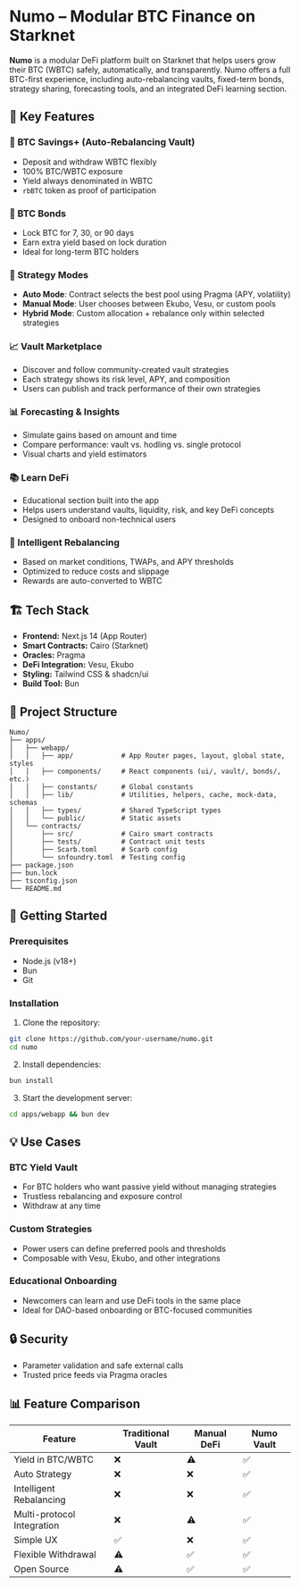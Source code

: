 # Numo – Modular BTC Finance on Starknet

**Numo** is a modular DeFi platform built on Starknet that helps users grow their BTC (WBTC) safely, automatically, and transparently. Numo offers a full BTC-first experience, including auto-rebalancing vaults, fixed-term bonds, strategy sharing, forecasting tools, and an integrated DeFi learning section.

## 🚀 Key Features

### 🏦 BTC Savings+ (Auto-Rebalancing Vault)

* Deposit and withdraw WBTC flexibly
* 100% BTC/WBTC exposure
* Yield always denominated in WBTC
* `rbBTC` token as proof of participation

### 🔐 BTC Bonds

* Lock BTC for 7, 30, or 90 days
* Earn extra yield based on lock duration
* Ideal for long-term BTC holders

### 🧠 Strategy Modes

* **Auto Mode**: Contract selects the best pool using Pragma (APY, volatility)
* **Manual Mode**: User chooses between Ekubo, Vesu, or custom pools
* **Hybrid Mode**: Custom allocation + rebalance only within selected strategies

### 📈 Vault Marketplace

* Discover and follow community-created vault strategies
* Each strategy shows its risk level, APY, and composition
* Users can publish and track performance of their own strategies

### 📊 Forecasting & Insights

* Simulate gains based on amount and time
* Compare performance: vault vs. hodling vs. single protocol
* Visual charts and yield estimators

### 📚 Learn DeFi

* Educational section built into the app
* Helps users understand vaults, liquidity, risk, and key DeFi concepts
* Designed to onboard non-technical users

### 🧠 Intelligent Rebalancing

* Based on market conditions, TWAPs, and APY thresholds
* Optimized to reduce costs and slippage
* Rewards are auto-converted to WBTC

## 🏗 Tech Stack

* **Frontend:** Next.js 14 (App Router)
* **Smart Contracts:** Cairo (Starknet)
* **Oracles:** Pragma
* **DeFi Integration:** Vesu, Ekubo
* **Styling:** Tailwind CSS & shadcn/ui
* **Build Tool:** Bun

## 📂 Project Structure

```
Numo/
├── apps/
│   ├── webapp/
│   │   ├── app/            # App Router pages, layout, global state, styles
│   │   ├── components/     # React components (ui/, vault/, bonds/, etc.)
│   │   ├── constants/      # Global constants
│   │   ├── lib/            # Utilities, helpers, cache, mock-data, schemas
│   │   ├── types/          # Shared TypeScript types
│   │   └── public/         # Static assets
│   └── contracts/
│       ├── src/            # Cairo smart contracts
│       ├── tests/          # Contract unit tests
│       ├── Scarb.toml      # Scarb config
│       └── snfoundry.toml  # Testing config
├── package.json
├── bun.lock
├── tsconfig.json
└── README.md
```

## 🏃 Getting Started

### Prerequisites

* Node.js (v18+)
* Bun
* Git

### Installation

1. Clone the repository:

```bash
git clone https://github.com/your-username/numo.git
cd numo
```

2. Install dependencies:

```bash
bun install
```

3. Start the development server:

```bash
cd apps/webapp && bun dev
```

## 💡 Use Cases

### BTC Yield Vault

* For BTC holders who want passive yield without managing strategies
* Trustless rebalancing and exposure control
* Withdraw at any time

### Custom Strategies

* Power users can define preferred pools and thresholds
* Composable with Vesu, Ekubo, and other integrations

### Educational Onboarding

* Newcomers can learn and use DeFi tools in the same place
* Ideal for DAO-based onboarding or BTC-focused communities

## 🔒 Security

* Parameter validation and safe external calls
* Trusted price feeds via Pragma oracles

## 📊 Feature Comparison

| Feature                    | Traditional Vault | Manual DeFi | Numo Vault |
| -------------------------- | ----------------- | ----------- | ---------- |
| Yield in BTC/WBTC          | ❌                 | ⚠️          | ✅          |
| Auto Strategy              | ❌                 | ❌           | ✅          |
| Intelligent Rebalancing    | ❌                 | ❌           | ✅          |
| Multi-protocol Integration | ❌                 | ⚠️          | ✅          |
| Simple UX                  | ✅                 | ❌           | ✅          |
| Flexible Withdrawal        | ⚠️                | ✅           | ✅          |
| Open Source                | ⚠️                | ✅           | ✅          |


